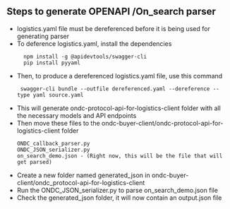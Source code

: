 ## Steps to generate OPENAPI /On_search parser
* logistics.yaml file must be dereferenced before it is being used for generating parser
* To deference logistics.yaml, install the dependencies
   ```
     npm install -g @apidevtools/swagger-cli
     pip install pyyaml
   ```
* Then, to produce a dereferenced logistics.yaml file, use this command
  ```
   swagger-cli bundle --outfile dereferenced.yaml --dereference --type yaml source.yaml
  ```
* This will generate ondc-protocol-api-for-logistics-client folder with all the necessary models and API endpoints
* Then move these files to the ondc-buyer-client/ondc-protocol-api-for-logistics-client folder
  ```
  ONDC_callback_parser.py
  ONDC_JSON_serializer.py
  on_search_demo.json - (Right now, this will be the file that will get parsed)
  ```
* Create a new folder named generated_json in ondc-buyer-client/ondc_protocol-api-for-logistics-client
* Run the ONDC_JSON_serializer.py to parse on_search_demo.json file
* Check the generated_json folder, it will now contain an output.json file
